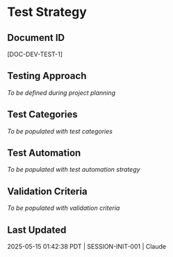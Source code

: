 # Test Strategy

## Document ID
[DOC-DEV-TEST-1]

## Testing Approach
*To be defined during project planning*

## Test Categories
*To be populated with test categories*

## Test Automation
*To be populated with test automation strategy*

## Validation Criteria
*To be populated with validation criteria*

## Last Updated
2025-05-15 01:42:38 PDT | SESSION-INIT-001 | Claude
